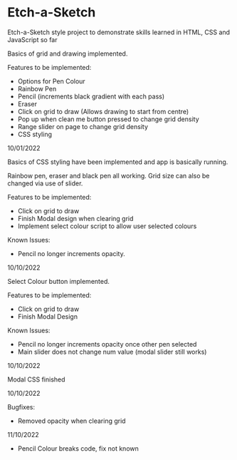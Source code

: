 # Etch-a-Sketch
Etch-a-Sketch style project to demonstrate skills learned in HTML, CSS and JavaScript so far

Basics of grid and drawing implemented.

Features to be implemented:
- Options for Pen Colour
- Rainbow Pen
- Pencil (increments black gradient with each pass)
- Eraser
- Click on grid to draw (Allows drawing to start from centre)
- Pop up when clean me button pressed to change grid density
- Range slider on page to change grid density
- CSS styling

10/01/2022

Basics of CSS styling have been implemented and app is basically running.

Rainbow pen, eraser and black pen all working. Grid size can also be changed via use of slider.

Features to be implemented:

- Click on grid to draw
- Finish Modal design when clearing grid
- Implement select colour script to allow user selected colours

Known Issues:

- Pencil no longer increments opacity.

10/10/2022

Select Colour button implemented.

Features to be implemented:

- Click on grid to draw
- Finish Modal Design

Known Issues:

- Pencil no longer increments opacity once other pen selected
- Main slider does not change num value (modal slider still works)

10/10/2022

Modal CSS finished

10/10/2022

Bugfixes:

- Removed opacity when clearing grid

11/10/2022

- Pencil Colour breaks code, fix not known